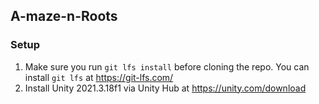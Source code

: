##  A-maze-n-Roots

### Setup

1) Make sure you run `git lfs install` before cloning the repo. You can install `git lfs` at https://git-lfs.com/
2) Install Unity 2021.3.18f1 via Unity Hub at https://unity.com/download
